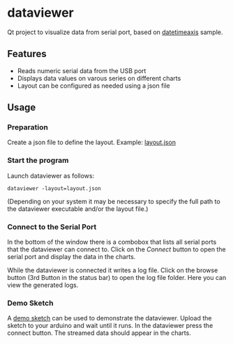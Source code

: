# dataviewer

Qt project to visualize data from serial port, based on [datetimeaxis](https://doc.qt.io/qt-5/qtcharts-datetimeaxis-example.html) sample.

## Features

* Reads numeric serial data from the USB port
* Displays data values on varous series on different charts
* Layout can be configured as needed using a json file

## Usage

### Preparation

Create a json file to define the layout. Example: [layout.json](./layouts/layout.json)


### Start the program

Launch dataviewer as follows:

    dataviewer -layout=layout.json

(Depending on your system it may be necessary to specify the full path to the dataviewer executable and/or the layout file.)

### Connect to the Serial Port

In the bottom of the window there is a combobox that lists all serial ports that the dataviewer can connect to. Click on the _Connect_ button to open the serial port and display the data in the charts.

While the dataviewer is connected it writes a log file. Click on the browse button (3rd Button in the status bar) to open the log file folder. Here you can view the generated logs.

### Demo Sketch

A [demo sketch](./demo-sketch/demo-sketch.ino) can be used to demonstrate the dataviewer. Upload the sketch to your arduino and wait until it runs. In the dataviewer press the connect button. The streamed data should appear in the charts.

